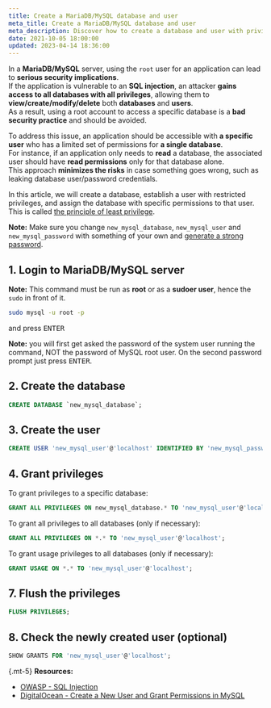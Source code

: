 ```yaml
---
title: Create a MariaDB/MySQL database and user
meta_title: Create a MariaDB/MySQL database and user
meta_description: Discover how to create a database and user with privileges for specific or all databases in MariaDB and MySQL servers, and understand the importance of this compared to solely using the root account.
date: 2021-10-05 18:00:00
updated: 2023-04-14 18:36:00
---
```


In a **MariaDB/MySQL** server, using the `root` user for an application can lead to **serious security implications**.  
If the application is vulnerable to an **SQL injection**, an attacker **gains access to all databases with all privileges**, allowing them to **view/create/modify/delete** both **databases** and **users**.  
As a result, using a root account to access a specific database is a **bad security practice** and should be avoided.

To address this issue, an application should be accessible with **a specific user** who has a limited set of permissions for **a single database**.  
For instance, if an application only needs to **read** a database, the associated user should have **read permissions** only for that database alone.  
This approach **minimizes the risks** in case something goes wrong, such as leaking database user/password credentials.

In this article, we will create a database, establish a user with restricted privileges, and assign the database with specific permissions to that user. This is called [the principle of least privilege](https://en.wikipedia.org/wiki/Principle_of_least_privilege).

**Note:** Make sure you change `new_mysql_database`, `new_mysql_user` and `new_mysql_password` with something of your own and [generate a strong password](https://www.expressvpn.com/password-generator).

## 1. Login to MariaDB/MySQL server

**Note:** This command must be run as **root** or as a **sudoer user**, hence the `sudo` in front of it.

```bash
sudo mysql -u root -p
```

and press <kbd>ENTER</kbd>

**Note:** you will first get asked the password of the system user running the command, NOT the password of MySQL root user. On the second password prompt just press <kbd>ENTER</kbd>.

## 2. Create the database

```sql
CREATE DATABASE `new_mysql_database`;
```

## 3. Create the user

```sql
CREATE USER 'new_mysql_user'@'localhost' IDENTIFIED BY 'new_mysql_password';
```

## 4. Grant privileges

To grant privileges to a specific database:

```sql
GRANT ALL PRIVILEGES ON new_mysql_database.* TO 'new_mysql_user'@'localhost';
```

To grant all privileges to all databases (only if necessary):

```sql
GRANT ALL PRIVILEGES ON *.* TO 'new_mysql_user'@'localhost';
```

To grant usage privileges to all databases (only if necessary):

```sql
GRANT USAGE ON *.* TO 'new_mysql_user'@'localhost';
```

## 7. Flush the privileges

```sql
FLUSH PRIVILEGES;
```

## 8. Check the newly created user (optional)

```sql
SHOW GRANTS FOR 'new_mysql_user'@'localhost';
```

{.mt-5}
**Resources:**
- [OWASP - SQL Injection](https://owasp.org/www-community/attacks/SQL_Injection)
- [DigitalOcean - Create a New User and Grant Permissions in MySQL](https://www.digitalocean.com/community/tutorials/how-to-create-a-new-user-and-grant-permissions-in-mysql)
